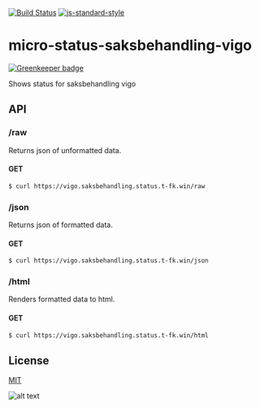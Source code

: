 [![Build Status](https://travis-ci.org/telemark/micro-status-saksbehandling-vigo.svg?branch=master)](https://travis-ci.org/telemark/micro-status-saksbehandling-vigo)
[![js-standard-style](https://img.shields.io/badge/code%20style-standard-brightgreen.svg?style=flat)](https://github.com/feross/standard)

# micro-status-saksbehandling-vigo

[![Greenkeeper badge](https://badges.greenkeeper.io/telemark/micro-status-saksbehandling-vigo.svg)](https://greenkeeper.io/)

Shows status for saksbehandling vigo

## API

### **/raw**

Returns json of unformatted data.

#### GET

```bash
$ curl https://vigo.saksbehandling.status.t-fk.win/raw
```

### **/json**

Returns json of formatted data.

#### GET

```bash
$ curl https://vigo.saksbehandling.status.t-fk.win/json
```

### **/html**

Renders formatted data to html. 

#### GET

```bash
$ curl https://vigo.saksbehandling.status.t-fk.win/html
```

## License

[MIT](LICENSE)

![alt text](https://robots.kebabstudios.party/micro-status-saksbehandling-vigo.png "Robohash image of micro-status-saksbehandling-vigo")